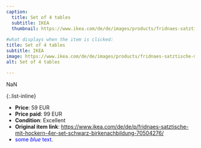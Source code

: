 ```yaml
---
caption:
  title: Set of 4 tables
  subtitle: IKEA
  thumbnail: https://www.ikea.com/de/de/images/products/fridnaes-satztische-mit-hockern-4er-set-schwarz-birkenachbildung__1038547_pe839730_s5.jpg
  
#what displays when the item is clicked:
title: Set of 4 tables
subtitle: IKEA
image: https://www.ikea.com/de/de/images/products/fridnaes-satztische-mit-hockern-4er-set-schwarz-birkenachbildung__1038547_pe839730_s5.jpg
alt: Set of 4 tables

---
```

NaN

{:.list-inline} 
- **Price**: 59 EUR
- **Price paid**: 99 EUR
- **Condition**: Excellent
- **Original item link**: https://www.ikea.com/de/de/p/fridnaes-satztische-mit-hockern-4er-set-schwarz-birkenachbildung-70504276/
- <span style="color:blue">some *blue* text</span>.
